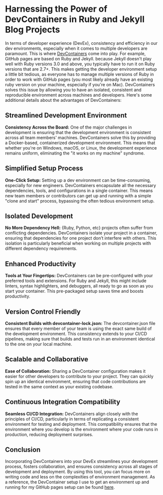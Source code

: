 # Harnessing the Power of DevContainers in Ruby and Jekyll Blog Projects

In terms of developer experience (DevEx), consistency and efficiency in our dev environments, especially when it comes to multiple developers are paramount. This is where [DevContainers](https://containers.dev/) come into play. For example, GitHub pages are based on Ruby and Jekyll. because Jekyll doesn't play well with Ruby versions 3.0 and above, you typically have to run it on Ruby versions that are 2.7+. This makes getting the developer environment setup a little bit tedious, as everyone has to manage multiple versions of Ruby in order to work with GitHub pages (you most likely already have an existing ruby version on your machine, especially if you're on Mac). DevContainers solves this issue by allowing you to have an isolated, consistent and reproducible environment across machines and developers. Here's some additional details about the advantages of DevContainers:

## Streamlined Development Environment

**Consistency Across the Board:** One of the major challenges in development is ensuring that the development environment is consistent across all team members' machines. DevContainers solve this by providing a Docker-based, containerized development environment. This means that whether you're on Windows, macOS, or Linux, the development experience remains uniform, eliminating the "it works on my machine" syndrome.

## Simplified Setup Process

**One-Click Setup:** Setting up a dev environment can be time-consuming, especially for new engineers. DevContainers encapsulate all the necessary dependencies, tools, and configurations in a single container. This means new team members or contributors can get up and running with a simple "clone and start" process, bypassing the often tedious environment setup.

## Isolated Development

**No More Dependency Hell:** {Ruby, Python, etc} projects often suffer from conflicting dependencies. DevContainers isolate your project in a container, ensuring that dependencies for one project don’t interfere with others. This isolation is particularly beneficial when working on multiple projects with different dependency requirements.

## Enhanced Productivity

**Tools at Your Fingertips:** DevContainers can be pre-configured with your preferred tools and extensions. For Ruby and Jekyll, this might include linters, syntax highlighters, and debuggers, all ready to go as soon as you start your container. This pre-packaged setup saves time and boosts productivity.

## Version Control Friendly

**Consistent Builds with devcontainer-lock.json:** The devcontainer.json file ensures that every member of your team is using the exact same build of the development environment. This consistency extends to your CI/CD pipelines, making sure that builds and tests run in an environment identical to the one on your local machine.

## Scalable and Collaborative

**Ease of Collaboration:** Sharing a DevContainer configuration makes it easier for other developers to contribute to your project. They can quickly spin up an identical environment, ensuring that code contributions are tested in the same context as your existing codebase.

## Continuous Integration Compatibility

**Seamless CI/CD Integration:** DevContainers align closely with the principles of CI/CD, particularly in terms of replicating a consistent environment for testing and deployment. This compatibility ensures that the environment where you develop is the environment where your code runs in production, reducing deployment surprises.

## Conclusion

Incorporating DevContainers into your DevEx streamlines your development process, fosters collaboration, and ensures consistency across all stages of development and deployment. By using this tool, you can focus more on writing code and less on the complexities of environment management. As a reference, the DevContainer setup I use to get an environment up and running for my GitHub pages setup can be found [here](https://github.com/tzehon/tzehon.github.io).
